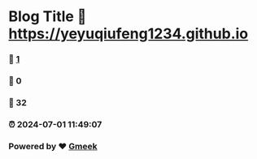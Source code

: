 # Blog Title :link: https://yeyuqiufeng1234.github.io 
### :page_facing_up: [1](https://yeyuqiufeng1234.github.io/tag.html) 
### :speech_balloon: 0 
### :hibiscus: 32 
### :alarm_clock: 2024-07-01 11:49:07 
### Powered by :heart: [Gmeek](https://github.com/Meekdai/Gmeek)
